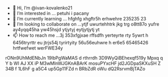 - 👋 Hi, I’m @ivan-kovalenko21
- 👀 I’m interested in ... petuhi i pacany
- 🌱 I’m currently learning ... hfghfg xhgftr5h erhwehre 235235 23
- 💞️ I’m looking to collaborate on ...ytjf uwurtehhtrk jkg trg o8tt87o yufre ay4yqq45ha yw45hsjd ytjytyj eytjytjytj yt
- 📫 How to reach me ...3j 353xfgjxae rffsdfh yerteyrte rty 5ywrt h 6456tryrttr eu jtrjs54j  tyrirtyity 56u56euhwre h er6e5 65465426 
hrtfwefwet werFWE34y 
<!---3 56j
ivan-kovalenko21/ivan-kovalenko21 is a ✨ special ✨ repository because its `README.md` (this file) appears on your GitHub profile.
You can click the Preview link to take a look at your changes.
--->
rONn9UhMdENbJn
19lbPgWaMAS
d rthrrdh
3D9WyQiBEhexqf519y
 Mpxq  q Y b WI
AJ XX iP M3wMInWJGKnABArK mosuPYxcHF jd2JGDpaSKXuSH  Z 34B f 1L6hF g a5C4 up5Gp11FZd n  BRbZdR oWu dQ2RsrvmBjTAZo
